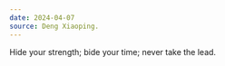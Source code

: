 ```yaml
---
date: 2024-04-07
source: Deng Xiaoping.
---
```


Hide your strength; bide your time; never take the lead.
